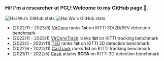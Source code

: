 ### Hi! I'm a researcher at PCL! Welcome to my GitHub page 👋. 
<!--
**hailanyi/hailanyi** is a ✨ _special_ ✨ repository because its `README.md` (this file) appears on your GitHub profile.

Here are some ideas to get you started:

- 🔭 I’m currently working on ...
- 🌱 I’m currently learning ...
- 👯 I’m looking to collaborate on ...
- 🤔 I’m looking for help with ...
- 💬 Ask me about ...
- 📫 How to reach me: ...
- 😄 Pronouns: ...
- ⚡ Fun fact: ...
-->

![Hai Wu's GitHub stats](https://github-readme-stats-tqlo-git-master-hailanyi.vercel.app/api?username=hailanyi&show_icons=true&count_private=true&bg_color=30,e96443,904e95&title_color=fff&text_color=fff&icon_color=fff&hide=prs,contribs&include_all_commits=true)
![Hai Wu's GitHub stats](https://github-readme-stats-sigma-five.vercel.app/api?username=hailanyi&show_icons=true&count_private=true&bg_color=30,e96443,904e95&title_color=fff&text_color=fff&icon_color=fff&hide=prs,contribs&include_all_commits=true)
* (2022/11 - 2023/3) [VirConv](https://github.com/hailanyi/VirConv) ranks **1st** on KITTI 3D/2D/BEV detection benchmark
* (2022/11 - 2023/1) [VirConvTrack](https://github.com/hailanyi/3D-Multi-Object-Tracker) ranks **1st** on KITTI tracking benchmark
* (2022/5 - 2022/11) [TED](https://github.com/hailanyi/TED) ranks **1st** on KITTI 3D detection benchmark
* (2022/9 - 2022/11) [CasTrack](https://github.com/hailanyi/3D-Multi-Object-Tracker) ranks **1st** on KITTI tracking benchmark
* (2021/11 - 2022/5) [CasA](https://github.com/hailanyi/CasA) attains **SOTA** on KITTI 3D detection benchmark

